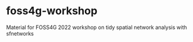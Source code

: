 # foss4g-workshop
Material for FOSS4G 2022 workshop on tidy spatial network analysis with sfnetworks
